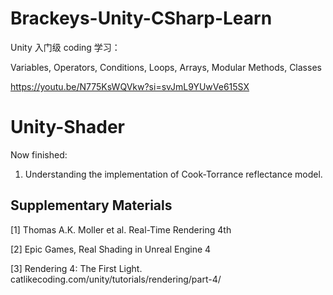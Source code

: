 # Brackeys-Unity-CSharp-Learn
Unity 入门级 coding 学习：

Variables, Operators, Conditions, Loops, Arrays, Modular Methods, Classes

https://youtu.be/N775KsWQVkw?si=svJmL9YUwVe615SX

# Unity-Shader

Now finished: 

1. Understanding the implementation of Cook-Torrance reflectance model.

## Supplementary Materials

[1] Thomas A.K. Moller et al. Real-Time Rendering 4th

[2] Epic Games, Real Shading in Unreal Engine 4

[3] Rendering 4: The First Light. catlikecoding.com/unity/tutorials/rendering/part-4/
